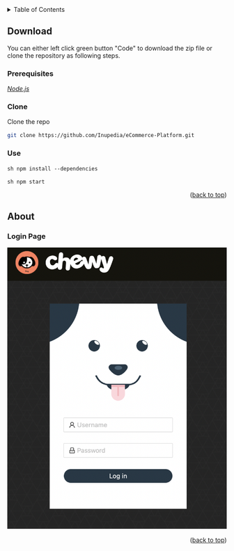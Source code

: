 <div id="top"></div>  
<details>  
  <summary>Table of Contents</summary>  
  <ol>  
   <li>  
      <a href="#download">Download</a>  
      <ul>  
         <li><a href="#prerequisites">Prerequisites</a></li>  
         <li><a href="#clone">Clone</a></li>  
        <li><a href="#use">Use</a></li>  
      </ul>  
   </li>  
    <li>  
      <a href="#about">About</a>  
      <ul>  
        <li><a href="#login-page">Login Page</a></li>  
      </ul>  
    </li>  
  </ol>  
</details>  


<!-- DOWNLOAD -->  

## Download

You can either left click green button "Code" to download the zip file or clone the repository as following steps.

### Prerequisites

<a href="https://nodejs.org/en/">_Node.js_</a>

### Clone

Clone the repo

 ```sh 
 git clone https://github.com/Inupedia/eCommerce-Platform.git  
 ```  

### Use

 ```
 sh npm install --dependencies  
 ```  

 ```
 sh npm start  
 ```  

<p align="right">(<a href="#top">back to top</a>)</p>  


<!-- ABOUT THE PROJECT -->  

## About

### Login Page

![](./README/login-page.png)
<p align="right">(<a href="#top">back to top</a>)</p>